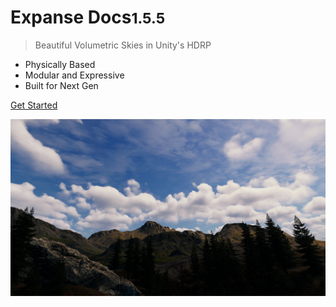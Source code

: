 <!-- _coverpage.md -->

<!-- TODO (LOGO): ![logo](_media/icon.svg) -->

# Expanse Docs<small>1.5.5</small>

> Beautiful Volumetric Skies in Unity's HDRP

- Physically Based
- Modular and Expressive
- Built for Next Gen

[Get Started](#expanse-documentation)

![](img/1-5-0/beauclair.jpg)